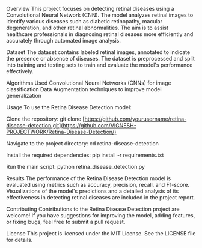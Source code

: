Overview
This project focuses on detecting retinal diseases using a Convolutional Neural Network (CNN). The model analyzes retinal images to identify various diseases such as diabetic retinopathy, macular degeneration, and other retinal abnormalities. The aim is to assist healthcare professionals in diagnosing retinal diseases more efficiently and accurately through automated image analysis.

Dataset
The dataset contains labeled retinal images, annotated to indicate the presence or absence of diseases. The dataset is preprocessed and split into training and testing sets to train and evaluate the model's performance effectively.

Algorithms Used
Convolutional Neural Networks (CNNs) for image classification
Data Augmentation techniques to improve model generalization

Usage
To use the Retina Disease Detection model:

Clone the repository:
git clone [https://github.com/yourusername/retina-disease-detection.git](https://github.com/VIGNESH-PROJECTWORK/Retina-Disease-Detection/)

Navigate to the project directory:
cd retina-disease-detection

Install the required dependencies:
pip install -r requirements.txt

Run the main script:
python retina_disease_detection.py

Results
The performance of the Retina Disease Detection model is evaluated using metrics such as accuracy, precision, recall, and F1-score. Visualizations of the model's predictions and a detailed analysis of its effectiveness in detecting retinal diseases are included in the project report.

Contributing
Contributions to the Retina Disease Detection project are welcome! If you have suggestions for improving the model, adding features, or fixing bugs, feel free to submit a pull request.

License
This project is licensed under the MIT License. See the LICENSE file for details.
